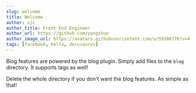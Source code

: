 ```yaml
---
slug: welcome
title: Welcome
author: xjc
author_title: Front End Engineer
author_url: https://github.com/yangshun
author_image_url: https://avatars.githubusercontent.com/u/59386776?v=4
tags: [facebook, hello, docusaurus]
---
```


Blog features are powered by the blog plugin. Simply add files to the `blog` directory. It supports tags as well!

Delete the whole directory if you don't want the blog features. As simple as that!
